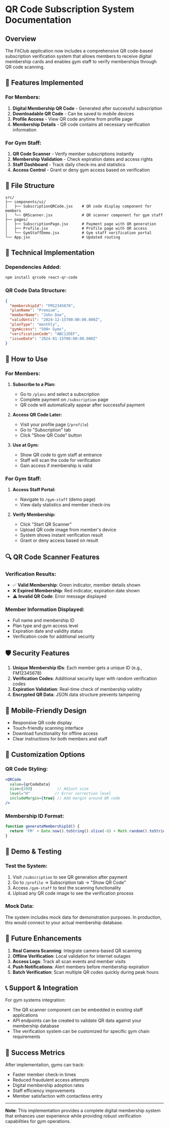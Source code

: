 # QR Code Subscription System Documentation

## Overview
The FitClub application now includes a comprehensive QR code-based subscription verification system that allows members to receive digital membership cards and enables gym staff to verify memberships through QR code scanning.

## 🎯 Features Implemented

### For Members:
1. **Digital Membership QR Code** - Generated after successful subscription
2. **Downloadable QR Code** - Can be saved to mobile devices
3. **Profile Access** - View QR code anytime from profile page
4. **Membership Details** - QR code contains all necessary verification information

### For Gym Staff:
1. **QR Code Scanner** - Verify member subscriptions instantly
2. **Membership Validation** - Check expiration dates and access rights
3. **Staff Dashboard** - Track daily check-ins and statistics
4. **Access Control** - Grant or deny gym access based on verification

## 📁 File Structure

```
src/
├── components/ui/
│   ├── SubscriptionQRCode.jsx    # QR code display component for members
│   └── QRScanner.jsx             # QR scanner component for gym staff
├── pages/
│   ├── SubscriptionPage.jsx      # Payment page with QR generation
│   ├── Profile.jsx               # Profile page with QR access
│   └── GymStaffDemo.jsx          # Gym staff verification portal
└── App.jsx                       # Updated routing
```

## 🔧 Technical Implementation

### Dependencies Added:
```bash
npm install qrcode react-qr-code
```

### QR Code Data Structure:
```json
{
  "membershipId": "FM12345678",
  "planName": "Premium",
  "memberName": "John Doe",
  "validUntil": "2024-12-15T00:00:00.000Z",
  "planType": "monthly",
  "gymAccess": "500+ Gyms",
  "verificationCode": "ABC12DEF",
  "issueDate": "2024-01-15T00:00:00.000Z"
}
```

## 🚀 How to Use

### For Members:

1. **Subscribe to a Plan:**
   - Go to `/plans` and select a subscription
   - Complete payment on `/subscription` page
   - QR code will automatically appear after successful payment

2. **Access QR Code Later:**
   - Visit your profile page (`/profile`)
   - Go to "Subscription" tab
   - Click "Show QR Code" button

3. **Use at Gym:**
   - Show QR code to gym staff at entrance
   - Staff will scan the code for verification
   - Gain access if membership is valid

### For Gym Staff:

1. **Access Staff Portal:**
   - Navigate to `/gym-staff` (demo page)
   - View daily statistics and member check-ins

2. **Verify Membership:**
   - Click "Start QR Scanner"
   - Upload QR code image from member's device
   - System shows instant verification result
   - Grant or deny access based on result

## 🔍 QR Code Scanner Features

### Verification Results:
- ✅ **Valid Membership**: Green indicator, member details shown
- ❌ **Expired Membership**: Red indicator, expiration date shown
- ⚠️ **Invalid QR Code**: Error message displayed

### Member Information Displayed:
- Full name and membership ID
- Plan type and gym access level
- Expiration date and validity status
- Verification code for additional security

## 🛡️ Security Features

1. **Unique Membership IDs**: Each member gets a unique ID (e.g., FM12345678)
2. **Verification Codes**: Additional security layer with random verification codes
3. **Expiration Validation**: Real-time check of membership validity
4. **Encrypted QR Data**: JSON data structure prevents tampering

## 📱 Mobile-Friendly Design

- Responsive QR code display
- Touch-friendly scanning interface
- Download functionality for offline access
- Clear instructions for both members and staff

## 🔧 Customization Options

### QR Code Styling:
```jsx
<QRCode
  value={qrCodeData}
  size={200}           // Adjust size
  level="H"           // Error correction level
  includeMargin={true} // Add margin around QR code
/>
```

### Membership ID Format:
```javascript
function generateMembershipId() {
  return 'FM' + Date.now().toString().slice(-8) + Math.random().toString(36).substr(2, 4).toUpperCase();
}
```

## 🚦 Demo & Testing

### Test the System:
1. Visit `/subscription` to see QR generation after payment
2. Go to `/profile` → Subscription tab → "Show QR Code"
3. Access `/gym-staff` to test the scanning functionality
4. Upload any QR code image to see the verification process

### Mock Data:
The system includes mock data for demonstration purposes. In production, this would connect to your actual membership database.

## 🔮 Future Enhancements

1. **Real Camera Scanning**: Integrate camera-based QR scanning
2. **Offline Verification**: Local validation for internet outages
3. **Access Logs**: Track all scan events and member visits
4. **Push Notifications**: Alert members before membership expiration
5. **Batch Verification**: Scan multiple QR codes quickly during peak hours

## 📞 Support & Integration

For gym systems integration:
- The QR scanner component can be embedded in existing staff applications
- API endpoints can be created to validate QR data against your membership database
- The verification system can be customized for specific gym chain requirements

## 🎉 Success Metrics

After implementation, gyms can track:
- Faster member check-in times
- Reduced fraudulent access attempts
- Digital membership adoption rates
- Staff efficiency improvements
- Member satisfaction with contactless entry

---

**Note**: This implementation provides a complete digital membership system that enhances user experience while providing robust verification capabilities for gym operations. 